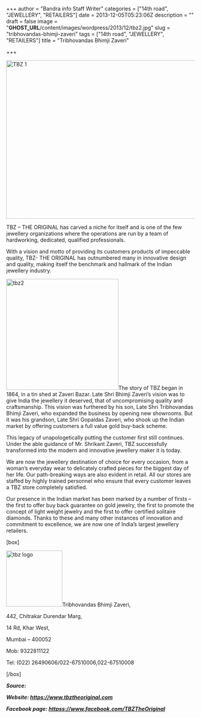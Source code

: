 +++
author = "Bandra info Staff Writer"
categories = ["14th road", "JEWELLERY", "RETAILERS"]
date = 2013-12-05T05:23:06Z
description = ""
draft = false
image = "__GHOST_URL__/content/images/wordpress/2013/12/tbz2.jpg"
slug = "tribhovandas-bhimji-zaveri"
tags = ["14th road", "JEWELLERY", "RETAILERS"]
title = "Tribhovandas Bhimji Zaveri"

+++


<p><a href="https://i2.wp.com/bandra.info/wp-content/uploads/2013/12/TBZ-1.jpg?ssl=1"><img loading="lazy" class="size-full wp-image-5010 aligncenter" alt="TBZ 1" src="https://i2.wp.com/bandra.info/wp-content/uploads/2013/12/TBZ-1.jpg?resize=599%2C424&#038;ssl=1" width="599" height="424" srcset="https://i2.wp.com/bandra.info/wp-content/uploads/2013/12/TBZ-1.jpg?w=599&amp;ssl=1 599w, https://i2.wp.com/bandra.info/wp-content/uploads/2013/12/TBZ-1.jpg?resize=300%2C212&amp;ssl=1 300w" sizes="(max-width: 599px) 100vw, 599px" data-recalc-dims="1" /></a></p>
<p>TBZ &#8211; THE ORIGINAL has carved a niche for itself and is one of the few jewellery organizations where the operations are run by a team of hardworking, dedicated, qualified professionals.</p>
<p>With a vision and motto of providing its customers products of impeccable quality, TBZ- THE ORIGINAL has outnumbered many in innovative design and quality, making itself the benchmark and hallmark of the Indian jewellery industry.</p>
<p><a href="https://i1.wp.com/bandra.info/wp-content/uploads/2013/12/tbz2.jpg?ssl=1"><img loading="lazy" class="size-full wp-image-5009 alignright" alt="tbz2" src="https://i1.wp.com/bandra.info/wp-content/uploads/2013/12/tbz2.jpg?resize=300%2C297&#038;ssl=1" width="300" height="297" srcset="https://i1.wp.com/bandra.info/wp-content/uploads/2013/12/tbz2.jpg?w=300&amp;ssl=1 300w, https://i1.wp.com/bandra.info/wp-content/uploads/2013/12/tbz2.jpg?resize=150%2C150&amp;ssl=1 150w" sizes="(max-width: 300px) 100vw, 300px" data-recalc-dims="1" /></a>The story of TBZ began in 1864, in a tin shed at Zaveri Bazar. Late Shri Bhimji Zaveri’s vision was to give India the jewellery it deserved, that of uncompromising quality and craftsmanship. This vision was furthered by his son, Late Shri Tribhovandas Bhimji Zaveri, who expanded the business by opening new showrooms. But it was his grandson, Late Shri Gopaldas Zaveri, who shook up the Indian market by offering customers a full value gold buy-back scheme.</p>
<p>This legacy of unapologetically putting the customer first still continues. Under the able guidance of Mr. Shrikant Zaveri, TBZ successfully transformed into the modern and innovative jewellery maker it is today.</p>
<p>We are now the jewellery destination of choice for every occasion, from a woman’s everyday wear to delicately crafted pieces for the biggest day of her life. Our path-breaking ways are also evident in retail. All our stores are staffed by highly trained personnel who ensure that every customer leaves a TBZ store completely satisfied.</p>
<p>Our presence in the Indian market has been marked by a number of firsts – the first to offer buy back guarantee on gold jewelry, the first to promote the concept of light weight jewelry and the first to offer certified solitaire diamonds. Thanks to these and many other instances of innovation and commitment to excellence, we are now one of India’s largest jewellery retailers.</p>
<p>[box]</p>
<p><a href="https://i0.wp.com/bandra.info/wp-content/uploads/2013/12/tbz-logo.jpg?ssl=1"><img loading="lazy" class="size-thumbnail wp-image-5008 alignright" alt="tbz logo" src="https://i0.wp.com/bandra.info/wp-content/uploads/2013/12/tbz-logo.jpg?resize=150%2C150&#038;ssl=1" width="150" height="150" srcset="https://i0.wp.com/bandra.info/wp-content/uploads/2013/12/tbz-logo.jpg?resize=150%2C150&amp;ssl=1 150w, https://i0.wp.com/bandra.info/wp-content/uploads/2013/12/tbz-logo.jpg?w=179&amp;ssl=1 179w" sizes="(max-width: 150px) 100vw, 150px" data-recalc-dims="1" /></a>Tribhovandas Bhimji Zaveri,</p>
<p>442, Chitrakar Durendar Marg,</p>
<p>14 Rd, Khar West,</p>
<p>Mumbai &#8211; 400052</p>
<p>Mob: 9322811122</p>
<p>Tel: (022) 26490606/022-67510006,022-67510008</p>
<p>[/box]</p>
<p><strong><em>Source:</em></strong></p>
<p><strong><em>Website: <a href="https://www.tbztheoriginal.com/">https://www.tbztheoriginal.com</a></em></strong></p>
<p><strong><em>Facebook page: <a href="httpss://www.facebook.com/TBZTheOriginal">httpss://www.facebook.com/TBZTheOriginal</a></em></strong></p>
<p>&nbsp;</p>



